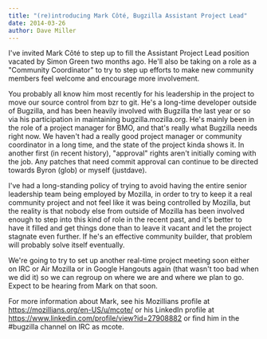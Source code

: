 ```yaml
---
title: "(re)introducing Mark Côté, Bugzilla Assistant Project Lead"
date: 2014-03-26
author: Dave Miller
---
```

I've invited Mark Côté to step up to fill the Assistant Project Lead
position vacated by Simon Green two months ago. He'll also be taking on
a role as a "Community Coordinator" to try to step up efforts to make
new community members feel welcome and encourage more involvement.

You probably all know him most recently for his leadership in the
project to move our source control from bzr to git. He's a long-time
developer outside of Bugzilla, and has been heavily involved with
Bugzilla the last year or so via his participation in maintaining
bugzilla.mozilla.org. He's mainly been in the role of a project manager
for BMO, and that's really what Bugzilla needs right now. We haven't had
a really good project manager or community coordinator in a long time,
and the state of the project kinda shows it. In another first (in recent
history), "approval" rights aren't initially coming with the job. Any
patches that need commit approval can continue to be directed towards
Byron (glob) or myself (justdave).

I've had a long-standing policy of trying to avoid having the entire
senior leadership team being employed by Mozilla, in order to try to
keep it a real community project and not feel like it was being
controlled by Mozilla, but the reality is that nobody else from outside
of Mozilla has been involved enough to step into this kind of role in
the recent past, and it's better to have it filled and get things done
than to leave it vacant and let the project stagnate even further. If
he's an effective community builder, that problem will probably solve
itself eventually.

We're going to try to set up another real-time project meeting soon
either on IRC or Air Mozilla or in Google Hangouts again (that wasn't
too bad when we did it) so we can regroup on where we are and where we
plan to go. Expect to be hearing from Mark on that soon.

For more information about Mark, see his Mozillians profile at
<https://mozillians.org/en-US/u/mcote/> or his LinkedIn profile at
<https://www.linkedin.com/profile/view?id=27908882> or find him in the
\#bugzilla channel on IRC as mcote.
